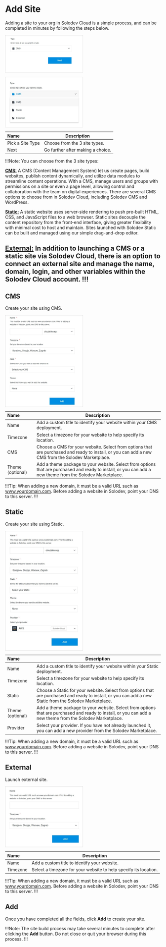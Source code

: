 # Add Site

Adding a site to your org in Solodev Cloud is a simple process, and can be completed in minutes by following the steps below. 

<img src="../../../images/addsite.jpg" alt="addsite" style="width: 50%; display: block"></a>

<img src="../../../images/addsite2.jpg" alt="addsite2" style="width: 50%; display: block"></a>

**Name** | **Description** 
:--- | ---
Pick a Site Type | Choose from the 3 site types.
Next | Go further after making a choice.

!!!Note:
You can choose from the 3 site types:

**[CMS:](https://cloud.solodev.net/pages/sites/add-site/#cms)** A CMS (Content Management System) let us create pages, build websites, publish content dynamically, and utilize data modules to streamline content operations. With a CMS, manage users and groups with permissions on a site or even a page level, allowing control and collaboration with the team on digital experiences. There are several CMS options to choose from in Solodev Cloud, including Solodev CMS and WordPress.

**[Static:](https://cloud.solodev.net/pages/sites/add-site/#static)** A static website uses server-side rendering to push pre-built HTML, CSS, and JavaScript files to a web browser. Static sites decouple the content repository from the front-end interface, giving greater flexibility with minimal cost to host and maintain. Sites launched with Solodev Static can be built and managed using our simple drag-and-drop editor.

**[External:](https://cloud.solodev.net/pages/sites/add-site/#external)** In addition to launching a CMS or a static site via Solodev Cloud, there is an option to connect an external site and manage the name, domain, login, and other variables within the Solodev Cloud account. 
!!!
---

## CMS

Create your site using CMS.

<img src="../../../images/cmspage.jpg" alt="cmspage" style="width: 50%; display: block"></a>

**Name** | **Description** 
:--- | ---
Name | Add a custom title to identify your website within your CMS deployment.
Timezone | Select a timezone for your website to help specify its location.
CMS | Choose a CMS for your website. Select from options that are purchased and ready to install, or you can add a new CMS from the Solodev Marketplace.
Theme (optional) | Add a theme package to your website. Select from options that are purchased and ready to install, or you can add a new theme from the Solodev Marketplace.

!!!Tip:
When adding a new domain, it must be a valid URL such as www.yourdomain.com. Before adding a website in Solodev, point your DNS to this server.
!!!

## Static

Create your site using Static.

<img src="../../../images/static1.jpg" alt="static1" style="width: 50%; display: block"></a>

**Name** | **Description** 
:--- | ---
Name | Add a custom title to identify your website within your Static deployment.
Timezone | Select a timezone for your website to help specify its location.
Static | Choose a Static for your website. Select from options that are purchased and ready to install, or you can add a new Static from the Solodev Marketplace.
Theme (optional) | Add a theme package to your website. Select from options that are purchased and ready to install, or you can add a new theme from the Solodev Marketplace.
Provider| Select your provider. If you have not already launched it, you can add a new provider from the Solodev Marketplace.

!!!Tip:
When adding a new domain, it must be a valid URL such as www.yourdomain.com. Before adding a website in Solodev, point your DNS to this server.
!!!

## External

Launch external site.

<img src="../../../images/external.jpg" alt="external" style="width: 50%; display: block"></a>

**Name** | **Description** 
:--- | ---
Name | Add a custom title to identify your website.
Timezone | Select a timezone for your website to help specify its location.

!!!Tip:
When adding a new domain, it must be a valid URL such as www.yourdomain.com. Before adding a website in Solodev, point your DNS to this server.
!!!

## Add

Once you have completed all the fields, click **Add** to create your site.

!!!Note:
The site build process may take several minutes to complete after clicking the **Add** button. Do not close or quit your browser during this process.
!!!

